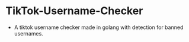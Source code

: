 # TikTok-Username-Checker
- A tiktok username checker made in golang with detection for banned usernames.
